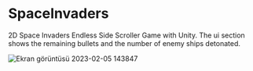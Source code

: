 # SpaceInvaders
2D Space Invaders Endless Side Scroller Game with Unity. The ui section shows the remaining bullets and the number of enemy ships detonated.

![Ekran görüntüsü 2023-02-05 143847](https://user-images.githubusercontent.com/69846446/216816520-430cc78c-f504-4979-a111-4620322ccb33.png)
